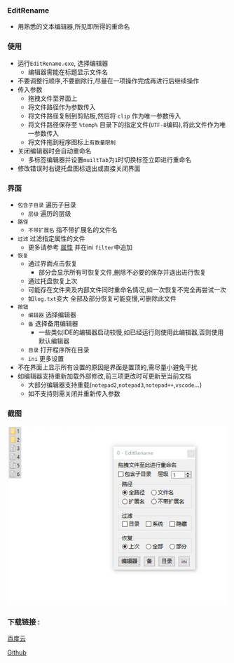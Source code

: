 ### EditRename
-  用熟悉的文本编辑器,所见即所得的重命名

### 使用
- 运行`EditRename.exe`, 选择编辑器
    - 编辑器需能在标题显示文件名
- 不要调整行顺序,不要删除行,尽量在一项操作完成再进行后继续操作
- 传入参数
    - 拖拽文件至界面上
    - 将文件路径作为参数传入
    - 将文件路径复制到剪贴板,然后将 `clip` 作为唯一参数传入
    - 将文件路径保存至 `%temp%` 目录下的指定文件(`UTF-8`编码),将此文件作为唯一参数传入
    - 将文件拖到程序图标上`有数量限制`
- 关闭编辑器时会自动重命名
    - 多标签编辑器并设置`muiltTab`为`1`时切换标签立即进行重命名
- 修改错误时右键托盘图标退出或直接关闭界面

### 界面
- `包含子目录` 遍历子目录
    - `层级` 遍历的层级
- `路径`
    - `不带扩展名` 指不带扩展名的文件名
- `过滤` 过滤指定属性的文件
    - 更多请参考 [属性](https://wyagd001.github.io/v2/docs/lib/FileGetAttrib.htm#Return_Value) 并在ini `filter`中追加
- `恢复`
    - 通过界面点击恢复
        - 部分会显示所有可恢复文件,删除不必要的保存并退出进行恢复
    - 通过托盘恢复上次
    - 可能存在文件夹及内部文件同时重命名情况,如一次恢复不完全再尝试一次
    - 如`log.txt`变大 全部及部分恢复可能变慢,可删除此文件
- `按钮`
    - `编辑器` 选择编辑器
    - `备` 选择备用编辑器
        - 一些类似IDE的编辑器启动较慢,如已经运行则使用此编辑器,否则使用默认编辑器
    - `目录` 打开程序所在目录
    - `ini` 更多设置
- 不在界面上显示所有设置的原因是界面是置顶的,需尽量小避免干扰
- 如编辑器支持重新加载外部修改,前三项更改时可更新至当前文档
    - 大部分编辑器支持重载(`notepad2`,`notepad3`,`notepad++`,`vscode`...)
    - 如不支持则需关闭并重新传入参数


### 截图
![gif](gif.gif)

### 下载链接 :
[百度云](https://pan.baidu.com/s/1NY4ov9B7eLPH1ogTn7OoVg?pwd=su4z)

[Github]( https://github.com/vvyoko/EditRename/releases/latest)
